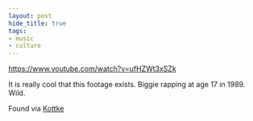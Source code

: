 ```yaml
---
layout: post
hide_title: true
tags:
- music
- culture
---
```

https://www.youtube.com/watch?v=ufHZWt3xSZk

It is really cool that this footage exists. Biggie rapping at age 17 in 1989. Wild.

Found via [Kottke](https://kottke.org/13/11/17-year-old-biggie-smalls-freestyling)

